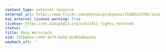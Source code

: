 ```yaml
---
content_type: external-resource
external_url: https://www.flickr.com/photos/pixbymaia/15260214766/in/album-72157624130595489/
has_external_license_warning: true
license: https://en.wikipedia.org/wiki/All_rights_reserved
status: ''
title: Maia Weinstock
uid: f35bb61e-c1b9-4e75-b35d-9cd0248eeafe
wayback_url: ''
---
```

